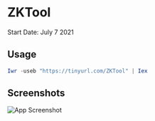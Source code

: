 
# ZKTool

Start Date: July 7 2021  

## Usage

```powershell
Iwr -useb "https://tinyurl.com/ZKTool" | Iex
```

## Screenshots

[//]: # (Old App Design https://i.imgur.com/fOOfTsy.png)

[//]: # (Old App Design https://i.imgur.com/Roh4t0a.png)

[//]: # (Old App Design https://i.imgur.com/NyIGReh.png)

[//]: # (Old App Design https://i.imgur.com/POz2q91.png)

![App Screenshot](https://i.imgur.com/lDdm7WK.png)